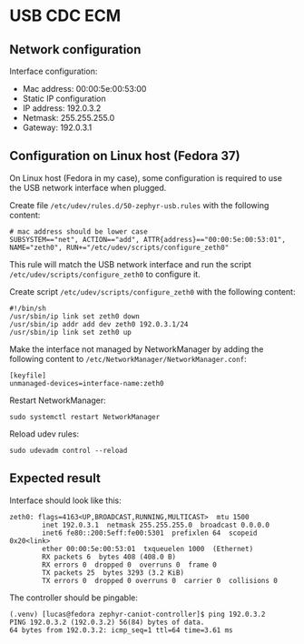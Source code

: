 # USB CDC ECM

## Network configuration

Interface configuration:
- Mac address: 00:00:5e:00:53:00
- Static IP configuration
- IP address: 192.0.3.2
- Netmask: 255.255.255.0
- Gateway: 192.0.3.1

## Configuration on Linux host (Fedora 37)

On Linux host (Fedora in my case), some configuration is required to use the 
USB network interface when plugged.

Create file `/etc/udev/rules.d/50-zephyr-usb.rules` with the following content:

```
# mac address should be lower case
SUBSYSTEM=="net", ACTION=="add", ATTR{address}=="00:00:5e:00:53:01", NAME="zeth0", RUN+="/etc/udev/scripts/configure_zeth0"
```

This rule will match the USB network interface and run the script 
`/etc/udev/scripts/configure_zeth0` to configure it.

Create script `/etc/udev/scripts/configure_zeth0` with the following content:

```
#!/bin/sh
/usr/sbin/ip link set zeth0 down
/usr/sbin/ip addr add dev zeth0 192.0.3.1/24
/usr/sbin/ip link set zeth0 up
```

Make the interface not managed by NetworkManager by adding the following content
to `/etc/NetworkManager/NetworkManager.conf`:

```
[keyfile]
unmanaged-devices=interface-name:zeth0
```

Restart NetworkManager:

```
sudo systemctl restart NetworkManager
```


Reload udev rules:

```
sudo udevadm control --reload
```

## Expected result

Interface should look like this:

```
zeth0: flags=4163<UP,BROADCAST,RUNNING,MULTICAST>  mtu 1500
        inet 192.0.3.1  netmask 255.255.255.0  broadcast 0.0.0.0
        inet6 fe80::200:5eff:fe00:5301  prefixlen 64  scopeid 0x20<link>
        ether 00:00:5e:00:53:01  txqueuelen 1000  (Ethernet)
        RX packets 6  bytes 408 (408.0 B)
        RX errors 0  dropped 0  overruns 0  frame 0
        TX packets 25  bytes 3293 (3.2 KiB)
        TX errors 0  dropped 0 overruns 0  carrier 0  collisions 0
```

The controller should be pingable:

```
(.venv) [lucas@fedora zephyr-caniot-controller]$ ping 192.0.3.2
PING 192.0.3.2 (192.0.3.2) 56(84) bytes of data.
64 bytes from 192.0.3.2: icmp_seq=1 ttl=64 time=3.61 ms
```